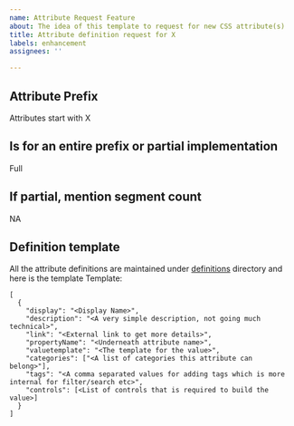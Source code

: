 ```yaml
---
name: Attribute Request Feature
about: The idea of this template to request for new CSS attribute(s)
title: Attribute definition request for X
labels: enhancement
assignees: ''

---
```


## Attribute Prefix
Attributes start with X

## Is for an entire prefix or partial implementation 
Full

## If partial, mention segment count
NA

## Definition template

All the attribute definitions are maintained under [definitions](/src/definitions ) directory and here is the template
Template:
```
[
  {
    "display": "<Display Name>",
    "description": "<A very simple description, not going much technical>",
    "link": "<External link to get more details>",
    "propertyName": "<Underneath attribute name>",
    "valuetemplate": "<The template for the value>",
    "categories": ["<A list of categories this attribute can belong>"], 
    "tags": "<A comma separated values for adding tags which is more internal for filter/search etc>",
    "controls": [<List of controls that is required to build the value>]
  }
]
```
